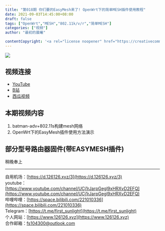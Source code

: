 ```yaml
---
title: "第018期 你们要的EasyMesh来了! OpenWrt下的简单MESH插件使用教程"
date: 2021-09-03T14:45:00+08:00
draft: false
tags: ["OpenWrt","MESH","802.11k/v/r","简单MESH"]
categories: ["视频"]
author: "最初的晨曦"

contentCopyright: '<a rel="license noopener" href="https://creativecommons.org/licenses/by-nc-sa/4.0/deed.zh" target="_blank">本文章采用 CC BY-NC-SA 4.0 许可协议</a>'
---
```


![](../../images/018/0.jpg)
	
## 视频连接

- [YouTube](https://www.youtube.com/watch?v=KeIH1WkULMY)
- [B站](https://www.bilibili.com/video/BV1YQ4y1C7gt/)
- [西瓜视频](https://www.ixigua.com/7003627519924503047)

## 本期视频内容

1. batman-adv+802.11s构建mesh网络
2. OpenWrt下的EasyMesh插件使用方法演示

## 部分型号路由器固件(带EASYMESH插件)

稍晚奉上
	
---

自用机场：[https://d.126126.xyz/3](https://d.126126.xyz/3)  
youtube：[https://www.youtube.com/channel/UCj1rJarpGegl9xHRXvD2EFQ](https://www.youtube.com/channel/UCj1rJarpGegl9xHRXvD2EFQ)  
哔哩哔哩：[https://space.bilibili.com/221010336](https://space.bilibili.com/221010336)  
Telegram：[https://t.me/first_sunlight](https://t.me/first_sunlight)  
个人网站：[https://www.126126.xyz](https://www.126126.xyz)  
合作邮箱：fs104300@outlook.com